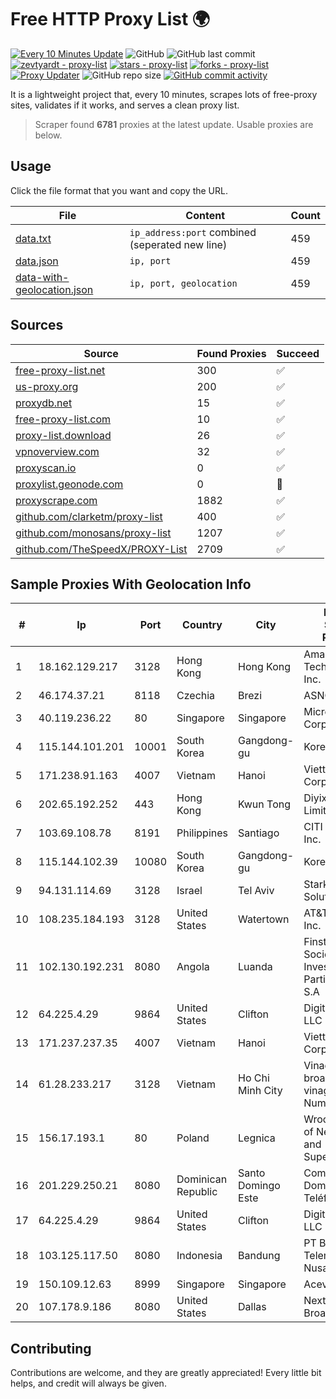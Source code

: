 
# Free HTTP Proxy List 🌍

[![Every 10 Minutes Update](https://github.com/mertguvencli/http-proxy-list/actions/workflows/main.yml/badge.svg?branch=main)](https://github.com/mertguvencli/http-proxy-list/actions/workflows/main.yml)
![GitHub](https://img.shields.io/github/license/mertguvencli/http-proxy-list)
![GitHub last commit](https://img.shields.io/github/last-commit/mertguvencli/http-proxy-list)
[![zevtyardt - proxy-list](https://img.shields.io/static/v1?label=zevtyardt&message=proxy-list&color=blue&logo=github)](https://github.com/zevtyardt/proxy-list "Go to GitHub repo")
[![stars - proxy-list](https://img.shields.io/github/stars/zevtyardt/proxy-list?style=social)](https://github.com/zevtyardt/proxy-list)
[![forks - proxy-list](https://img.shields.io/github/forks/zevtyardt/proxy-list?style=social)](https://github.com/zevtyardt/proxy-list)
[![Proxy Updater](https://github.com/zevtyardt/proxy-list/workflows/Proxy%20Updater/badge.svg)](https://github.com/zevtyardt/proxy-list/actions?query=workflow:"Proxy+Updater")
![GitHub repo size](https://img.shields.io/github/repo-size/zevtyardt/proxy-list)
[![GitHub commit activity](https://img.shields.io/github/commit-activity/m/zevtyardt/proxy-list?logo=commits)](https://github.com/zevtyardt/proxy-list/commits/main)

It is a lightweight project that, every 10 minutes, scrapes lots of free-proxy sites, validates if it works, and serves a clean proxy list.

> Scraper found **6781** proxies at the latest update. Usable proxies are below.

## Usage

Click the file format that you want and copy the URL.

|File|Content|Count|
|----|-------|-----|
|[data.txt](https://raw.githubusercontent.com/mertguvencli/http-proxy-list/main/proxy-list/data.txt)|`ip_address:port` combined (seperated new line)|459|
|[data.json](https://raw.githubusercontent.com/mertguvencli/http-proxy-list/main/proxy-list/data.json)|`ip, port`|459|
|[data-with-geolocation.json](https://raw.githubusercontent.com/mertguvencli/http-proxy-list/main/proxy-list/data-with-geolocation.json)|`ip, port, geolocation`|459|

## Sources

|Source|Found Proxies|Succeed|
|------|-------------|-------|
|[free-proxy-list.net](https://free-proxy-list.net)|300|✅|
|[us-proxy.org](https://www.us-proxy.org)|200|✅|
|[proxydb.net](http://proxydb.net)|15|✅|
|[free-proxy-list.com](https://free-proxy-list.com/?page=&port=&type%5B%5D=http&type%5B%5D=https&up_time=0&search=Search)|10|✅|
|[proxy-list.download](https://www.proxy-list.download/HTTP)|26|✅|
|[vpnoverview.com](https://vpnoverview.com/privacy/anonymous-browsing/free-proxy-servers)|32|✅|
|[proxyscan.io](https://www.proxyscan.io)|0|✅|
|[proxylist.geonode.com](https://proxylist.geonode.com/api/proxy-list?limit=300&page=1&sort_by=lastChecked&sort_type=desc&protocols=http,https)|0|🚫|
|[proxyscrape.com](https://api.proxyscrape.com/v2/?request=displayproxies&protocol=http&timeout=10000&country=all&ssl=all&anonymity=all)|1882|✅|
|[github.com/clarketm/proxy-list](https://raw.githubusercontent.com/clarketm/proxy-list/master/proxy-list-raw.txt)|400|✅|
|[github.com/monosans/proxy-list](https://raw.githubusercontent.com/monosans/proxy-list/main/proxies/http.txt)|1207|✅|
|[github.com/TheSpeedX/PROXY-List](https://raw.githubusercontent.com/TheSpeedX/PROXY-List/master/http.txt)|2709|✅|


## Sample Proxies With Geolocation Info

|#|Ip|Port|Country|City|Internet Service Provider|
|-|--|----|-------|----|-------------------------|
|1|18.162.129.217|3128|Hong Kong|Hong Kong|Amazon Technologies Inc.|
|2|46.174.37.21|8118|Czechia|Brezi|ASNOVOSEDLY|
|3|40.119.236.22|80|Singapore|Singapore|Microsoft Corporation|
|4|115.144.101.201|10001|South Korea|Gangdong-gu|Korea Telecom|
|5|171.238.91.163|4007|Vietnam|Hanoi|Viettel Corporation|
|6|202.65.192.252|443|Hong Kong|Kwun Tong|Diyixian.com Limited|
|7|103.69.108.78|8191|Philippines|Santiago|CITI Cableworld Inc.|
|8|115.144.102.39|10080|South Korea|Gangdong-gu|Korea Telecom|
|9|94.131.114.69|3128|Israel|Tel Aviv|Stark Industries Solutions LTD|
|10|108.235.184.193|3128|United States|Watertown|AT&T Services, Inc.|
|11|102.130.192.231|8080|Angola|Luanda|Finstar - Sociedade de Investimento e Participacoes S.A|
|12|64.225.4.29|9864|United States|Clifton|DigitalOcean, LLC|
|13|171.237.237.35|4007|Vietnam|Hanoi|Viettel Corporation|
|14|61.28.233.217|3128|Vietnam|Ho Chi Minh City|Vinadata broadcast via vinagame AS Number|
|15|156.17.193.1|80|Poland|Legnica|Wroclaw Centre of Networking and Supercomputing|
|16|201.229.250.21|8080|Dominican Republic|Santo Domingo Este|Compañía Dominicana de Teléfonos S. A.|
|17|64.225.4.29|9864|United States|Clifton|DigitalOcean, LLC|
|18|103.125.117.50|8080|Indonesia|Bandung|PT Baraya Telematika Nusantara|
|19|150.109.12.63|8999|Singapore|Singapore|Aceville Pte.ltd|
|20|107.178.9.186|8080|United States|Dallas|Nextlink Broadband|



## Contributing

Contributions are welcome, and they are greatly appreciated! Every
little bit helps, and credit will always be given.

